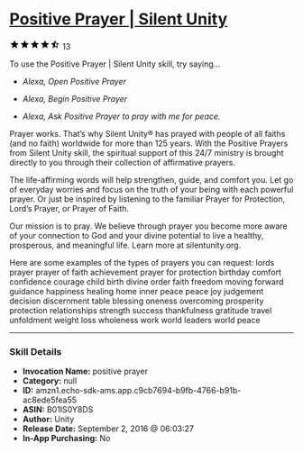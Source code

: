 # [Positive Prayer | Silent Unity](http://alexa.amazon.com/#skills/amzn1.echo-sdk-ams.app.c9cb7694-b9fb-4766-b91b-ac8ede5fea55)
![4.7 stars](../../images/ic_star_black_18dp_1x.png)![4.7 stars](../../images/ic_star_black_18dp_1x.png)![4.7 stars](../../images/ic_star_black_18dp_1x.png)![4.7 stars](../../images/ic_star_black_18dp_1x.png)![4.7 stars](../../images/ic_star_half_black_18dp_1x.png) 13

To use the Positive Prayer | Silent Unity skill, try saying...

* *Alexa, Open Positive Prayer*

* *Alexa, Begin Positive Prayer*

* *Alexa, Ask Positive Prayer to pray with me for peace.*

Prayer works. That’s why Silent Unity® has prayed with people of all faiths (and no faith) worldwide for more than 125 years. With the Positive Prayers from Silent Unity skill, the spiritual support of this 24/7 ministry is brought directly to you through their collection of affirmative prayers. 

The life-affirming words will help strengthen, guide, and comfort you. Let go of everyday worries and focus on the truth of your being with each powerful prayer.  Or just be inspired by listening to the familiar Prayer for Protection, Lord’s Prayer, or Prayer of Faith.

Our mission is to pray. We believe through prayer you become more aware of your connection to God and your divine potential to live a healthy, prosperous, and meaningful life. Learn more at silentunity.org.

Here are some examples of the types of prayers you can request:
lords prayer
prayer of faith
achievement
prayer for protection
birthday
comfort
confidence
courage
child birth
divine order
faith
freedom
moving forward
guidance
happiness
healing
home
inner peace
peace
joy
judgement
decision
discernment
table blessing
oneness
overcoming
prosperity
protection
relationships
strength
success
thankfulness
gratitude
travel
unfoldment
weight loss
wholeness
work
world leaders
world peace

***

### Skill Details

* **Invocation Name:** positive prayer
* **Category:** null
* **ID:** amzn1.echo-sdk-ams.app.c9cb7694-b9fb-4766-b91b-ac8ede5fea55
* **ASIN:** B01IS0Y8DS
* **Author:** Unity
* **Release Date:** September 2, 2016 @ 06:03:27
* **In-App Purchasing:** No
